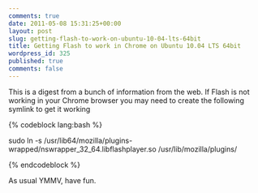 ```yaml
---
comments: true
date: 2011-05-08 15:31:25+00:00
layout: post
slug: getting-flash-to-work-on-ubuntu-10-04-lts-64bit
title: Getting Flash to work in Chrome on Ubuntu 10.04 LTS 64bit
wordpress_id: 325
published: true
comments: false
---
```


This is a digest from a bunch of information from the web.
If Flash is not working in your Chrome browser you may need to create the following symlink to get it working

{% codeblock lang:bash %}

sudo ln -s /usr/lib64/mozilla/plugins-wrapped/nswrapper_32_64.libflashplayer.so /usr/lib/mozilla/plugins/

{% endcodeblock %}


As usual YMMV, have fun.
